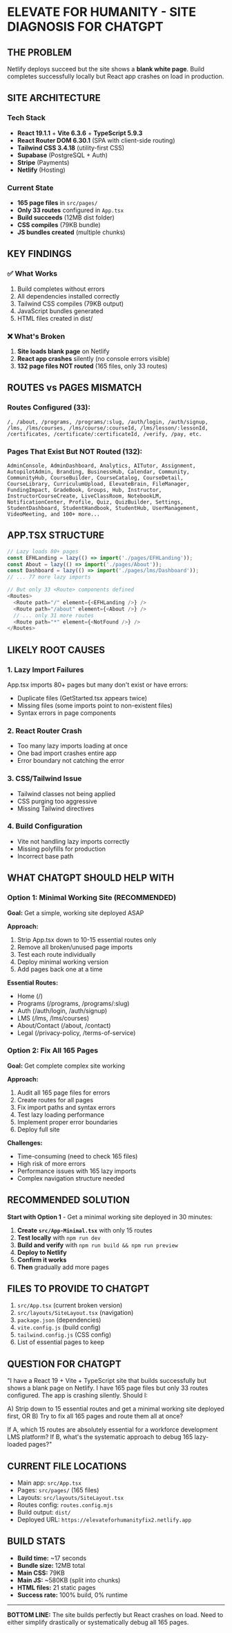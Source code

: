 # ELEVATE FOR HUMANITY - SITE DIAGNOSIS FOR CHATGPT

## THE PROBLEM

Netlify deploys succeed but the site shows a **blank white page**. Build completes successfully locally but React app crashes on load in production.

## SITE ARCHITECTURE

### Tech Stack

- **React 19.1.1** + **Vite 6.3.6** + **TypeScript 5.9.3**
- **React Router DOM 6.30.1** (SPA with client-side routing)
- **Tailwind CSS 3.4.18** (utility-first CSS)
- **Supabase** (PostgreSQL + Auth)
- **Stripe** (Payments)
- **Netlify** (Hosting)

### Current State

- **165 page files** in `src/pages/`
- **Only 33 routes** configured in `App.tsx`
- **Build succeeds** (12MB dist folder)
- **CSS compiles** (79KB bundle)
- **JS bundles created** (multiple chunks)

## KEY FINDINGS

### ✅ What Works

1. Build completes without errors
2. All dependencies installed correctly
3. Tailwind CSS compiles (79KB output)
4. JavaScript bundles generated
5. HTML files created in dist/

### ❌ What's Broken

1. **Site loads blank page** on Netlify
2. **React app crashes** silently (no console errors visible)
3. **132 page files NOT routed** (165 files, only 33 routes)

## ROUTES vs PAGES MISMATCH

### Routes Configured (33):

```
/, /about, /programs, /programs/:slug, /auth/login, /auth/signup,
/lms, /lms/courses, /lms/course/:courseId, /lms/lesson/:lessonId,
/certificates, /certificate/:certificateId, /verify, /pay, etc.
```

### Pages That Exist But NOT Routed (132):

```
AdminConsole, AdminDashboard, Analytics, AITutor, Assignment,
AutopilotAdmin, Branding, BusinessHub, Calendar, Community,
CommunityHub, CourseBuilder, CourseCatalog, CourseDetail,
CourseLibrary, CurriculumUpload, ElevateBrain, FileManager,
FundingImpact, GradeBook, Groups, Hub, Instructor,
InstructorCourseCreate, LiveClassRoom, NotebookLM,
NotificationCenter, Profile, Quiz, QuizBuilder, Settings,
StudentDashboard, StudentHandbook, StudentHub, UserManagement,
VideoMeeting, and 100+ more...
```

## APP.TSX STRUCTURE

```typescript
// Lazy loads 80+ pages
const EFHLanding = lazy(() => import('./pages/EFHLanding'));
const About = lazy(() => import('./pages/About'));
const Dashboard = lazy(() => import('./pages/lms/Dashboard'));
// ... 77 more lazy imports

// But only 33 <Route> components defined
<Routes>
  <Route path="/" element={<EFHLanding />} />
  <Route path="/about" element={<About />} />
  // ... only 31 more routes
  <Route path="*" element={<NotFound />} />
</Routes>
```

## LIKELY ROOT CAUSES

### 1. **Lazy Import Failures**

App.tsx imports 80+ pages but many don't exist or have errors:

- Duplicate files (GetStarted.tsx appears twice)
- Missing files (some imports point to non-existent files)
- Syntax errors in page components

### 2. **React Router Crash**

- Too many lazy imports loading at once
- One bad import crashes entire app
- Error boundary not catching the error

### 3. **CSS/Tailwind Issue**

- Tailwind classes not being applied
- CSS purging too aggressive
- Missing Tailwind directives

### 4. **Build Configuration**

- Vite not handling lazy imports correctly
- Missing polyfills for production
- Incorrect base path

## WHAT CHATGPT SHOULD HELP WITH

### Option 1: Minimal Working Site (RECOMMENDED)

**Goal:** Get a simple, working site deployed ASAP

**Approach:**

1. Strip App.tsx down to 10-15 essential routes only
2. Remove all broken/unused page imports
3. Test each route individually
4. Deploy minimal working version
5. Add pages back one at a time

**Essential Routes:**

- Home (/)
- Programs (/programs, /programs/:slug)
- Auth (/auth/login, /auth/signup)
- LMS (/lms, /lms/courses)
- About/Contact (/about, /contact)
- Legal (/privacy-policy, /terms-of-service)

### Option 2: Fix All 165 Pages

**Goal:** Get complete complex site working

**Approach:**

1. Audit all 165 page files for errors
2. Create routes for all pages
3. Fix import paths and syntax errors
4. Test lazy loading performance
5. Implement proper error boundaries
6. Deploy full site

**Challenges:**

- Time-consuming (need to check 165 files)
- High risk of more errors
- Performance issues with 165 lazy imports
- Complex navigation structure needed

## RECOMMENDED SOLUTION

**Start with Option 1** - Get a minimal working site deployed in 30 minutes:

1. **Create `src/App-Minimal.tsx`** with only 15 routes
2. **Test locally** with `npm run dev`
3. **Build and verify** with `npm run build && npm run preview`
4. **Deploy to Netlify**
5. **Confirm it works**
6. **Then** gradually add more pages

## FILES TO PROVIDE TO CHATGPT

1. `src/App.tsx` (current broken version)
2. `src/layouts/SiteLayout.tsx` (navigation)
3. `package.json` (dependencies)
4. `vite.config.js` (build config)
5. `tailwind.config.js` (CSS config)
6. List of essential pages to keep

## QUESTION FOR CHATGPT

"I have a React 19 + Vite + TypeScript site that builds successfully but shows a blank page on Netlify. I have 165 page files but only 33 routes configured. The app is crashing silently. Should I:

A) Strip down to 15 essential routes and get a minimal working site deployed first, OR
B) Try to fix all 165 pages and route them all at once?

If A, which 15 routes are absolutely essential for a workforce development LMS platform?
If B, what's the systematic approach to debug 165 lazy-loaded pages?"

## CURRENT FILE LOCATIONS

- Main app: `src/App.tsx`
- Pages: `src/pages/` (165 files)
- Layouts: `src/layouts/SiteLayout.tsx`
- Routes config: `routes.config.mjs`
- Build output: `dist/`
- Deployed URL: `https://elevateforhumanityfix2.netlify.app`

## BUILD STATS

- **Build time:** ~17 seconds
- **Bundle size:** 12MB total
- **Main CSS:** 79KB
- **Main JS:** ~580KB (split into chunks)
- **HTML files:** 21 static pages
- **Success rate:** 100% build, 0% runtime

---

**BOTTOM LINE:** The site builds perfectly but React crashes on load. Need to either simplify drastically or systematically debug all 165 pages.
